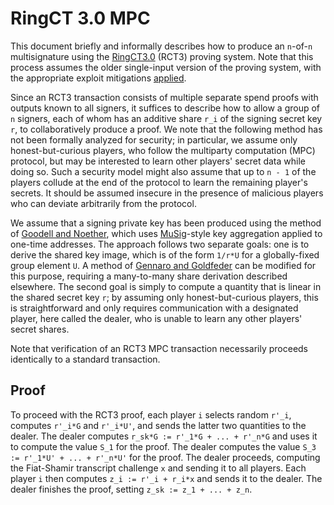 # RingCT 3.0 MPC

This document briefly and informally describes how to produce an `n`-of-`n` multisignature using the [RingCT3.0](https://eprint.iacr.org/2019/508) (RCT3) proving system.
Note that this process assumes the older single-input version of the proving system, with the appropriate exploit mitigations [applied](https://github.com/SarangNoether/skunkworks/tree/rct3/rct3-single).

Since an RCT3 transaction consists of multiple separate spend proofs with outputs known to all signers, it suffices to describe how to allow a group of `n` signers, each of whom has an additive share `r_i` of the signing secret key `r`, to collaboratively produce a proof.
We note that the following method has not been formally analyzed for security; in particular, we assume only honest-but-curious players, who follow the multiparty computation (MPC) protocol, but may be interested to learn other players' secret data while doing so.
Such a security model might also assume that up to `n - 1` of the players collude at the end of the protocol to learn the remaining player's secrets.
It should be assumed insecure in the presence of malicious players who can deviate arbitrarily from the protocol.

We assume that a signing private key has been produced using the method of [Goodell and Noether](https://eprint.iacr.org/2018/774), which uses [MuSig](https://eprint.iacr.org/2018/068)-style key aggregation applied to one-time addresses.
The approach follows two separate goals: one is to derive the shared key image, which is of the form `1/r*U` for a globally-fixed group element `U`.
A method of [Gennaro and Goldfeder](https://eprint.iacr.org/2019/114) can be modified for this purpose, requiring a many-to-many share derivation described elsewhere.
The second goal is simply to compute a quantity that is linear in the shared secret key `r`; by assuming only honest-but-curious players, this is straightforward and only requires communication with a designated player, here called the dealer, who is unable to learn any other players' secret shares.

Note that verification of an RCT3 MPC transaction necessarily proceeds identically to a standard transaction.


## Proof

To proceed with the RCT3 proof, each player `i` selects random `r'_i`, computes `r'_i*G` and `r'_i*U'`, and sends the latter two quantities to the dealer.
The dealer computes `r_sk*G := r'_1*G + ... + r'_n*G` and uses it to compute the value `S_1` for the proof.
The dealer computes the value `S_3 := r'_1*U' + ... + r'_n*U'` for the proof.
The dealer proceeds, computing the Fiat-Shamir transcript challenge `x` and sending it to all players.
Each player `i` then computes `z_i := r'_i + r_i*x` and sends it to the dealer.
The dealer finishes the proof, setting `z_sk := z_1 + ... + z_n`.
